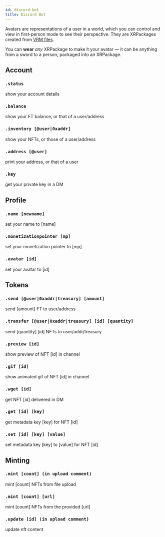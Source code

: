```yaml
---
id: discord-bot 
title: Discord Bot 
---
```


Avatars are representations of a user in a world, which you can control and view in first-person mode to see their perspective. They are XRPackages created from <a href="https://vrm.dev/en" target="_blank" rel="noopener noreferrer">VRM files</a>.

You can **wear** _any_ XRPackage to make it your avatar &mdash; it can be anything from a sword to a person, packaged into an XRPackage.

## Account 

### `.status`
show your account details

### `.balance` 
show your FT balance, or that of a user/address

### `.inventory [@user|0xaddr]`
show your NFTs, or those of a user/address

### `.address [@user]`
print your address, or that of a user

### `.key`
get your private key in a DM

## Profile

### `.name [newname]`
set your name to [name]

### `.monetizationpointer [mp]`
set your monetization pointer to [mp]

### `.avatar [id]`
set your avatar to [id]

## Tokens

### `.send [@user|0xaddr|treasury] [amount]`
send [amount] FT to user/address

### `.transfer [@user|0xaddr|treasury] [id] [quantity]`
send [quantity] [id] NFTs to user/addr/treasury

### `.preview [id]`
show preview of NFT [id] in channel

### `.gif [id]`
show animated gif of NFT [id] in channel

### `.wget [id]`
get NFT [id] delivered in DM

### `.get [id] [key]`
get metadata key [key] for NFT [id]

### `.set [id] [key] [value]`
set metadata key [key] to [value] for NFT [id]

## Minting

### `.mint [count] (in upload comment)`
mint [count] NFTs from file upload

### `.mint [count] [url]`
mint [count] NFTs from the provided [url]

### `.update [id] (in upload comment)`
update nft content

